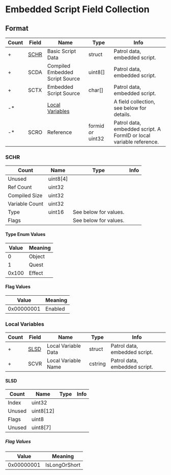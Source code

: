 # Embedded Script Field Collection


## Format

Count | Field | Name | Type | Info
------|-------|------|------|-----
+ | [SCHR](#schr) | Basic Script Data | struct | Patrol data, embedded script.
+ | SCDA | Compiled Embedded Script Source | uint8[] | Patrol data, embedded script.
+ | SCTX | Embedded Script Source | char[] | Patrol data, embedded script.
-* | | [Local Variables](#local-variables) | | A field collection, see below for details.
-* | SCRO | Reference | formid *or* uint32 | Patrol data, embedded script. A FormID or local variable reference.


### SCHR

Count | Name | Type | Info
------|------|------|-----
 | Unused | uint8[4] | 
 | Ref Count | uint32 |
 | Compiled Size | uint32 |
 | Variable Count | uint32 |
 | Type | uint16 | See below for values.
 | Flags | | See below for values.
 
#### Type Enum Values

Value | Meaning
------|--------
0 | Object
1 | Quest
0x100 | Effect

#### Flag Values

Value | Meaning
------|--------
0x00000001 | Enabled

### Local Variables


Count | Field | Name | Type | Info
------|-------|------|------|-----
+ | [SLSD](#SLSD) | Local Variable Data | struct | Patrol data, embedded script.
+ | SCVR | Local Variable Name | cstring | Patrol data, embedded script.

#### SLSD

Count | Name | Type | Info
------|------|------|-----
 | Index | uint32 |
 | Unused | uint8[12] |
 | Flags | uint8 | 
 | Unused | uint8[7] |
 
##### Flag Values

Value | Meaning
------|--------
0x00000001 | IsLongOrShort
